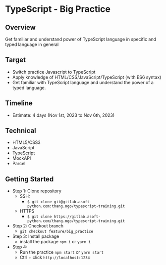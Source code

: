 # TypeScript - Big Practice

## Overview

Get familiar and understand power of TypeScript language in specific and typed language in general

## Target

- Switch practice Javascript to TypeScript
- Apply knowledge of HTML/CSS/JavaScript/TypeScript (with ES6 syntax)
- Get familiar with TypeScript language and understand the power of a typed language.

## Timeline

- Estimate: 4 days (Nov 1st, 2023 to Nov 6th, 2023)

## Technical

- HTML5/CSS3
- JavaScript
- TypeScript
- MockAPI
- Parcel

## Getting Started

- Step 1: Clone repository
  - SSH:
    - `$ git clone git@gitlab.asoft-python.com:thang.ngo/typescript-training.git`
  - HTTPS
    - `$ git clone https://gitlab.asoft-python.com/thang.ngo/typescript-training.git`
- Step 2: Checkout branch
  - `git checkout feature/big_practice`
- Step 3: Install package
  - install the package `npm i` or `yarn i`
- Step 4:
  - Run the practice `npm start` or `yarn start`
  - Ctrl + click `http://localhost:1234`
